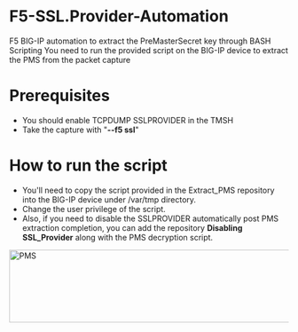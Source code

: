 # F5-SSL.Provider-Automation
F5 BIG-IP automation to extract the PreMasterSecret key through BASH Scripting
You need to run the provided script on the BIG-IP device to extract the PMS from the packet capture
# Prerequisites
  - You should enable TCPDUMP SSLPROVIDER in the TMSH
  - Take the capture with "**--f5 ssl**"
# How to run the script 
- You'll need to copy the script provided in the Extract_PMS repository into the BIG-IP device under /var/tmp directory.
- Change the user privilege of the script.
- Also, if you need to disable the SSLPROVIDER automatically post PMS extraction completion, you can add the repository **Disabling SSL_Provider** along with the PMS decryption script.


<img width="714" height="131" alt="PMS" src="https://github.com/user-attachments/assets/5cc42d9b-40b3-47f7-9deb-51d8b31587c4" />
